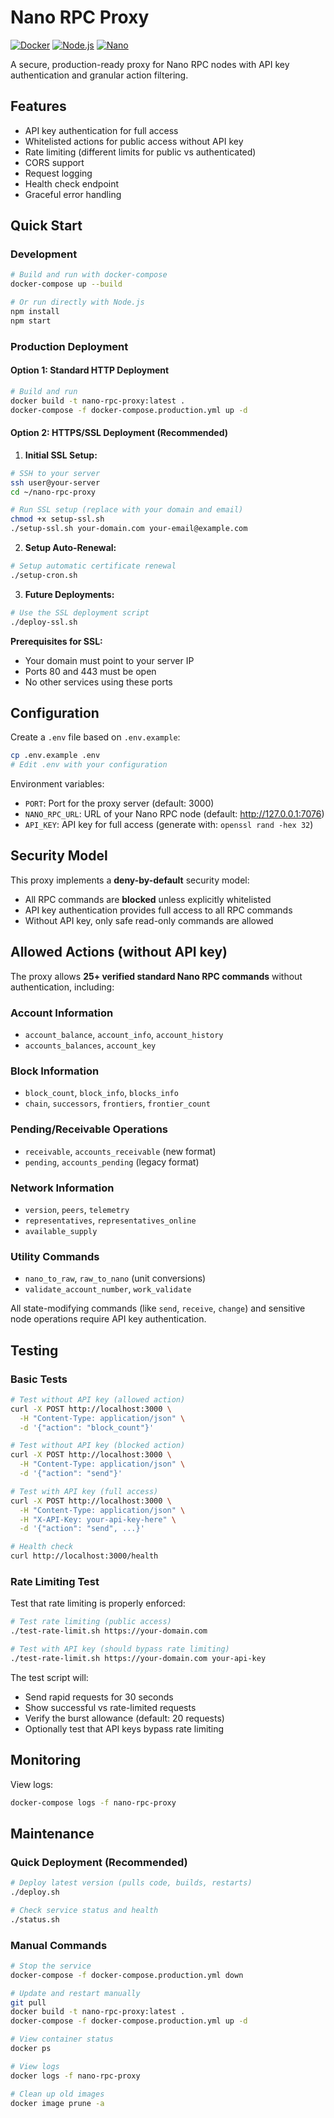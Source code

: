 # Nano RPC Proxy

[![Docker](https://img.shields.io/badge/docker-%230db7ed.svg?style=for-the-badge&logo=docker&logoColor=white)](https://www.docker.com/)
[![Node.js](https://img.shields.io/badge/node.js-6DA55F?style=for-the-badge&logo=node.js&logoColor=white)](https://nodejs.org/)
[![Nano](https://img.shields.io/badge/Nano-4A90E2?style=for-the-badge&logo=nano&logoColor=white)](https://nano.org/)

A secure, production-ready proxy for Nano RPC nodes with API key authentication and granular action filtering.

## Features

- API key authentication for full access
- Whitelisted actions for public access without API key
- Rate limiting (different limits for public vs authenticated)
- CORS support
- Request logging
- Health check endpoint
- Graceful error handling

## Quick Start

### Development

```bash
# Build and run with docker-compose
docker-compose up --build

# Or run directly with Node.js
npm install
npm start
```

### Production Deployment

#### Option 1: Standard HTTP Deployment
```bash
# Build and run
docker build -t nano-rpc-proxy:latest .
docker-compose -f docker-compose.production.yml up -d
```

#### Option 2: HTTPS/SSL Deployment (Recommended)

1. **Initial SSL Setup:**
```bash
# SSH to your server
ssh user@your-server
cd ~/nano-rpc-proxy

# Run SSL setup (replace with your domain and email)
chmod +x setup-ssl.sh
./setup-ssl.sh your-domain.com your-email@example.com
```

2. **Setup Auto-Renewal:**
```bash
# Setup automatic certificate renewal
./setup-cron.sh
```

3. **Future Deployments:**
```bash
# Use the SSL deployment script
./deploy-ssl.sh
```

**Prerequisites for SSL:**
- Your domain must point to your server IP
- Ports 80 and 443 must be open
- No other services using these ports

## Configuration

Create a `.env` file based on `.env.example`:

```bash
cp .env.example .env
# Edit .env with your configuration
```

Environment variables:
- `PORT`: Port for the proxy server (default: 3000)
- `NANO_RPC_URL`: URL of your Nano RPC node (default: http://127.0.0.1:7076)
- `API_KEY`: API key for full access (generate with: `openssl rand -hex 32`)

## Security Model

This proxy implements a **deny-by-default** security model:
- All RPC commands are **blocked** unless explicitly whitelisted
- API key authentication provides full access to all RPC commands
- Without API key, only safe read-only commands are allowed

## Allowed Actions (without API key)

The proxy allows **25+ verified standard Nano RPC commands** without authentication, including:

### Account Information
- `account_balance`, `account_info`, `account_history`
- `accounts_balances`, `account_key`

### Block Information  
- `block_count`, `block_info`, `blocks_info`
- `chain`, `successors`, `frontiers`, `frontier_count`

### Pending/Receivable Operations
- `receivable`, `accounts_receivable` (new format)
- `pending`, `accounts_pending` (legacy format)

### Network Information
- `version`, `peers`, `telemetry`
- `representatives`, `representatives_online`
- `available_supply`

### Utility Commands
- `nano_to_raw`, `raw_to_nano` (unit conversions)
- `validate_account_number`, `work_validate`

All state-modifying commands (like `send`, `receive`, `change`) and sensitive node operations require API key authentication.

## Testing

### Basic Tests

```bash
# Test without API key (allowed action)
curl -X POST http://localhost:3000 \
  -H "Content-Type: application/json" \
  -d '{"action": "block_count"}'

# Test without API key (blocked action)
curl -X POST http://localhost:3000 \
  -H "Content-Type: application/json" \
  -d '{"action": "send"}'

# Test with API key (full access)
curl -X POST http://localhost:3000 \
  -H "Content-Type: application/json" \
  -H "X-API-Key: your-api-key-here" \
  -d '{"action": "send", ...}'

# Health check
curl http://localhost:3000/health
```

### Rate Limiting Test

Test that rate limiting is properly enforced:

```bash
# Test rate limiting (public access)
./test-rate-limit.sh https://your-domain.com

# Test with API key (should bypass rate limiting)
./test-rate-limit.sh https://your-domain.com your-api-key
```

The test script will:
- Send rapid requests for 30 seconds
- Show successful vs rate-limited requests
- Verify the burst allowance (default: 20 requests)
- Optionally test that API keys bypass rate limiting

## Monitoring

View logs:
```bash
docker-compose logs -f nano-rpc-proxy
```

## Maintenance

### Quick Deployment (Recommended)
```bash
# Deploy latest version (pulls code, builds, restarts)
./deploy.sh

# Check service status and health
./status.sh
```

### Manual Commands
```bash
# Stop the service
docker-compose -f docker-compose.production.yml down

# Update and restart manually
git pull
docker build -t nano-rpc-proxy:latest .
docker-compose -f docker-compose.production.yml up -d

# View container status
docker ps

# View logs
docker logs -f nano-rpc-proxy

# Clean up old images
docker image prune -a
```